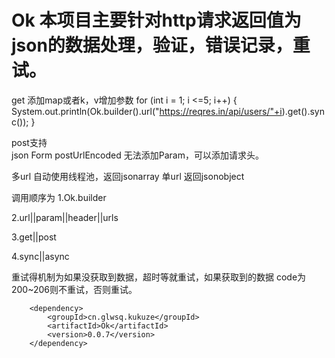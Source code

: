 # Ok 本项目主要针对http请求返回值为json的数据处理，验证，错误记录，重试。
get
添加map或者k，v增加参数
 for (int i = 1; i <=5; i++) {
     System.out.println(Ok.builder().url("https://reqres.in/api/users/"+i).get().sync());
 }

post支持    
json
Form
postUrlEncoded
无法添加Param，可以添加请求头。



多url 自动使用线程池，返回jsonarray
单url 返回jsonobject

调用顺序为 
1.Ok.builder

2.url||param||header||urls

3.get||post

4.sync||async

重试得机制为如果没获取到数据，超时等就重试，如果获取到的数据 code为 200~206则不重试，否则重试。

        <dependency>
            <groupId>cn.glwsq.kukuze</groupId>
            <artifactId>Ok</artifactId>
            <version>0.0.7</version>
        </dependency>
